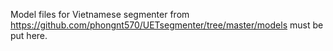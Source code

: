 Model files for Vietnamese segmenter from https://github.com/phongnt570/UETsegmenter/tree/master/models must be put here.
